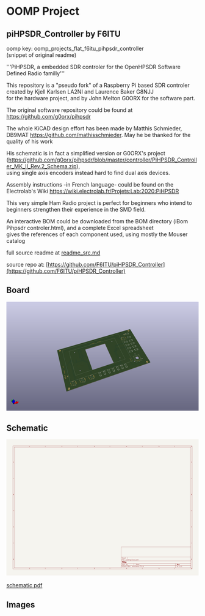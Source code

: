 # OOMP Project  
## piHPSDR_Controller  by F6ITU  
  
oomp key: oomp_projects_flat_f6itu_pihpsdr_controller  
(snippet of original readme)  
  
'''PiHPSDR, a embedded SDR controler for the OpenHPSDR Software Defined Radio familly'''  
  
This repository is a "pseudo fork" of a Raspberry Pi based SDR controler created by Kjell Karlsen LA2NI and Laurence Baker G8NJJ  
for the hardware project, and by John Melton G0ORX for the software part.  
  
The original software repository could be found at https://github.com/g0orx/pihpsdr   
  
The whole KiCAD design effort has been made by Matthis Schmieder, DB9MAT https://github.com/mathisschmieder. May he be thanked for the quality of his work   
   
His schematic is in fact a simplified version or G0ORX's project (https://github.com/g0orx/pihpsdr/blob/master/controller/PiHPSDR_Controller_MK_II_Rev.2_Schema.zip),   
using single axis encoders instead hard to find dual axis devices.   
  
Assembly instructions -in French language- could be found on the Electrolab's Wiki https://wiki.electrolab.fr/Projets:Lab:2020:PiHPSDR  
  
This very simple Ham Radio project is perfect for beginners who intend to beginners strengthen their experience in the SMD field.  
   
 An interactive BOM could be downloaded from the BOM directory (iBom Pihpsdr controler.html), and a complete Excel spreadsheet   
 gives the references of each component used, using mostly the Mouser catalog  
   
  full source readme at [readme_src.md](readme_src.md)  
  
source repo at: [https://github.com/F6ITU/piHPSDR_Controller](https://github.com/F6ITU/piHPSDR_Controller)  
## Board  
  
[![working_3d.png](working_3d_600.png)](working_3d.png)  
## Schematic  
  
[![working_schematic.png](working_schematic_600.png)](working_schematic.png)  
  
[schematic pdf](working_schematic.pdf)  
## Images  
